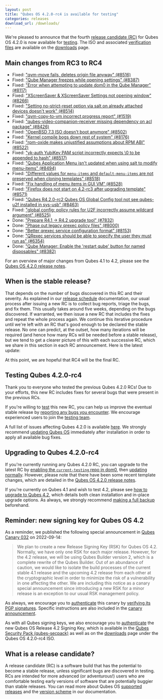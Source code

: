 ```yaml
---
layout: post
title: "Qubes OS 4.2.0-rc4 is available for testing"
categories: releases
download_url: /downloads/
---
```


We're pleased to announce that the fourth [release candidate (RC)](#what-is-a-release-candidate) for Qubes OS 4.2.0 is now available for [testing](/doc/testing/). The ISO and associated [verification files](/security/verifying-signatures/) are available on the [downloads](/downloads/) page.

## Main changes from RC3 to RC4

- Fixed: ["qvm-move fails, deletes origin file anyway" (#8516)](https://github.com/QubesOS/qubes-issues/issues/8516)
- Fixed: ["Qube Manager freezes while opening settings" (#8387)](https://github.com/QubesOS/qubes-issues/issues/8387)
- Fixed: ["Error when attempting to update dom0 in the Qube Manager" (#8117)](https://github.com/QubesOS/qubes-issues/issues/8117)
- Fixed: ["XScreenSaver & XScreenSaver Settings not opening window" (#8266)](https://github.com/QubesOS/qubes-issues/issues/8266)
- Fixed: ["Setting no-strict-reset option via salt on already attached devices doesn't work" (#8514)](https://github.com/QubesOS/qubes-issues/issues/8514)
- Fixed: ["qvm-copy-to-vm incorrect progress report" (#1519)](https://github.com/QubesOS/qubes-issues/issues/1519)
- Fixed: ["qubes-video-companion-receiver missing dependency on acl package" (#8426)](https://github.com/QubesOS/qubes-issues/issues/8426)
- Fixed: ["OpenBSD 7.3 ISO doesn't boot anymore" (#8502)](https://github.com/QubesOS/qubes-issues/issues/8502)
- Fixed: ["Kernel compile bogs down rest of system" (#8176)](https://github.com/QubesOS/qubes-issues/issues/8176)
- Fixed: ["rpm-oxide makes unjustified assumptions about RPM ABI" (#8522)](https://github.com/QubesOS/qubes-issues/issues/8522)
- Fixed: ["yk-auth YubiKey PAM script incorrectly expects \0 to be appended to hash" (#8517)](https://github.com/QubesOS/qubes-issues/issues/8517)
- Fixed: ["Qubes Application Menu isn't updated when using salt to modify menu-items" (#8494)](https://github.com/QubesOS/qubes-issues/issues/8494)
- Fixed: ["Different values for `menu-items` and `default-menu-items` are not preserved when cloning templates" (#8518)](https://github.com/QubesOS/qubes-issues/issues/8518)
- Fixed: ["Fix handling of menu items in GUI VM" (#8528)](https://github.com/QubesOS/qubes-issues/issues/8528)
- Fixed: ["Firefox does not start on 4.2-rc3 after upgrading template" (#8571)](https://github.com/QubesOS/qubes-issues/issues/8571)
- Fixed: ["Qubes R4.2.0-rc2 Qubes OS Global Config tool not see qubes-u2f installed in sys-usb" (#8463)](https://github.com/QubesOS/qubes-issues/issues/8463)
- Fixed: ["global config: policy rules for U2F incorrectly assume wildcard argument" (#8525)](https://github.com/QubesOS/qubes-issues/issues/8525)
- Done: ["Prepare R4.1 -> R4.2 upgrade tool" (#7832)](https://github.com/QubesOS/qubes-issues/issues/7832)
- Done: ["Phase out legacy qrexec policy files" (#8000)](https://github.com/QubesOS/qubes-issues/issues/8000)
- Done: ["Better qrexec service configuration format" (#8153)](https://github.com/QubesOS/qubes-issues/issues/8153)
- Done: ["QRexec services should be able to specify the user they must run as" (#6354)](https://github.com/QubesOS/qubes-issues/issues/6354)
- Done: ["Qube Manager: Enable the 'restart qube' button for named disposables" (#8382)](https://github.com/QubesOS/qubes-issues/issues/8382)

For an overview of major changes from Qubes 4.1 to 4.2, please see the [Qubes OS 4.2.0 release notes](/doc/releases/4.2/release-notes/).

## When is the stable release?

That depends on the number of bugs discovered in this RC and their severity. As explained in our [release schedule](/doc/version-scheme/#release-schedule) documentation, our usual process after issuing a new RC is to collect bug reports, triage the bugs, and fix them. This usually takes around five weeks, depending on the bugs discovered. If warranted, we then issue a new RC that includes the fixes and repeat the whole process again. We continue this iterative procedure until we're left with an RC that's good enough to be declared the stable release. No one can predict, at the outset, how many iterations will be required (and hence how many RCs will be needed before a stable release), but we tend to get a clearer picture of this with each successive RC, which we share in this section in each RC announcement. Here is the latest update:

At this point, we are hopeful that RC4 will be the final RC.

## Testing Qubes 4.2.0-rc4

Thank you to everyone who tested the previous Qubes 4.2.0 RCs! Due to your efforts, this new RC includes fixes for several bugs that were present in the previous RCs.

If you're willing to [test](/doc/testing/) this new RC, you can help us improve the eventual stable release by [reporting any bugs you encounter](/doc/issue-tracking/). We encourage experienced users to join the [testing team](https://forum.qubes-os.org/t/joining-the-testing-team/5190).

A full list of issues affecting Qubes 4.2.0 is available [here](https://github.com/QubesOS/qubes-issues/issues?q=is%3Aissue+label%3Aaffects-4.2). We strongly recommend [updating Qubes OS](/doc/how-to-update/) immediately after installation in order to apply all available bug fixes.

## Upgrading to Qubes 4.2.0-rc4

If you're currently running any Qubes 4.2.0 RC, you can upgrade to the latest RC by [enabling the `current-testing` repo in dom0](/doc/how-to-install-software-in-dom0/#testing-repositories), then [updating normally](/doc/how-to-update/). However, please note that there have been some recent template changes, which are detailed in the [Qubes OS 4.2.0 release notes](/doc/releases/4.2/release-notes/).

If you're currently on Qubes 4.1 and wish to test 4.2, please see [how to upgrade to Qubes 4.2](/doc/upgrade/4.2/), which details both clean installation and in-place upgrade options. As always, we strongly recommend [making a full backup](/doc/how-to-back-up-restore-and-migrate/) beforehand.

## Reminder: new signing key for Qubes OS 4.2

As a reminder, we published the following special announcement in [Qubes Canary 032](/news/2022/09/14/canary-032/) on 2022-09-14:

> We plan to create a new Release Signing Key (RSK) for Qubes OS 4.2. Normally, we have only one RSK for each major release. However, for the 4.2 release, we will be using Qubes Builder version 2, which is a complete rewrite of the Qubes Builder. Out of an abundance of caution, we would like to isolate the build processes of the current stable 4.1 release and the upcoming 4.2 release from each other at the cryptographic level in order to minimize the risk of a vulnerability in one affecting the other. We are including this notice as a canary special announcement since introducing a new RSK for a minor release is an exception to our usual RSK management policy.

As always, we encourage you to [authenticate](/security/pack/#how-to-obtain-and-authenticate) this canary by [verifying its PGP signatures](/security/verifying-signatures/). Specific instructions are also included in the [canary announcement](/news/2022/09/14/canary-032/).

As with all Qubes signing keys, we also encourage you to [authenticate](/security/verifying-signatures/#how-to-import-and-authenticate-release-signing-keys) the new Qubes OS Release 4.2 Signing Key, which is available in the [Qubes Security Pack (qubes-secpack)](/security/pack/) as well as on the [downloads](/downloads/) page under the Qubes OS 4.2.0-rc4 ISO.

## What is a release candidate?

A release candidate (RC) is a software build that has the potential to become a stable release, unless significant bugs are discovered in testing. RCs are intended for more advanced (or adventurous!) users who are comfortable testing early versions of software that are potentially buggier than stable releases. You can read more about Qubes OS [supported releases](/doc/supported-releases/) and the [version scheme](/doc/version-scheme/) in our documentation.
